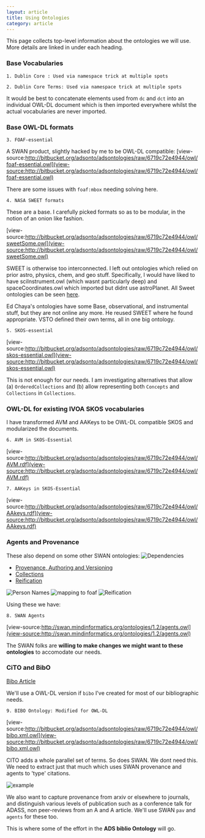 ```yaml
---
layout: article
title: Using Ontologies
category: article
---
```


This page collects top-level information about the ontologies we will use. More
details are linked in under each heading.

### Base Vocabularies

	1. Dublin Core : Used via namespace trick at multiple spots
	
	2. Dublin Core Terms: Used via namespace trick at multiple spots
	
It would be best to concatenate elements used from `dc` and `dct` into an 
individual OWL-DL document which is then imported everywhere whilst the actual 
vocabularies are never imported.

### Base OWL-DL formats

	3. FOAF-essential

	
A SWAN product, slightly hacked by me to be OWL-DL compatible: 
[view-source:http://bitbucket.org/adsonto/adsontologies/raw/6719c72e4944/owl/foaf-essential.owl](view-source:http://bitbucket.org/adsonto/adsontologies/raw/6719c72e4944/owl/foaf-essential.owl)

There are some issues with `foaf:mbox` needing solving here.
	
	4. NASA SWEET formats
	
These are a base. I carefully picked formats so as to be modular, in the notion 
of an onion like fashion.

[view-source:http://bitbucket.org/adsonto/adsontologies/raw/6719c72e4944/owl/sweetSome.owl](view-source:http://bitbucket.org/adsonto/adsontologies/raw/6719c72e4944/owl/sweetSome.owl)
	
SWEET is otherwise too interconnected. I left out ontologies which relied on 
prior astro, physics, chem, and geo stuff. Specifically, I would have liked to 
have sciInstrument.owl (which wasnt particularly deep) and spaceCoordinates.owl 
which imported but didnt use astroPlanet. 
All Sweet ontologies can be seen [here](http://bitbucket.org/adsonto/adsontologies/src/tip/owl/sweet/).

Ed Chaya's ontologies have some Base, observational, and instrumental stuff, 
but they are not online any more. He reused SWEET where he found appropriate. 
VSTO defined their own terms, all in one big ontology. 


	5. SKOS-essential
	
[view-source:http://bitbucket.org/adsonto/adsontologies/raw/6719c72e4944/owl/skos-essential.owl](view-source:http://bitbucket.org/adsonto/adsontologies/raw/6719c72e4944/owl/skos-essential.owl)	

This is not enough for our needs. I am investigating alternatives that allow 
(a) `OrderedCollections` and (b) allow representing both `Concepts` and 
`Collections` in `Collections`.



### OWL-DL for existing IVOA SKOS vocabularies

I have transformed AVM and AAKeys to be OWL-DL compatible SKOS and modularized 
the documents. 

	6. AVM in SKOS-Essential
	
[view-source:http://bitbucket.org/adsonto/adsontologies/raw/6719c72e4944/owl/AVM.rdf](view-source:http://bitbucket.org/adsonto/adsontologies/raw/6719c72e4944/owl/AVM.rdf)

	7. AAKeys in SKOS-Essential

[view-source:http://bitbucket.org/adsonto/adsontologies/raw/6719c72e4944/owl/AAkeys.rdf](view-source:http://bitbucket.org/adsonto/adsontologies/raw/6719c72e4944/owl/AAkeys.rdf)

### Agents and Provenance

These also depend on some other SWAN ontologies:
![Dependencies](http://swan.mindinformatics.org/spec/1.2/images/SWAN-Agents-Module.png)

* [Provenance, Authoring and Versioning](http://swan.mindinformatics.org/ontologies/1.2/pav.owl)
* [Collections](http://swan.mindinformatics.org/ontologies/1.2/collections.owl)
* [Reification](http://swan.mindinformatics.org/ontologies/1.2/reification.owl)

![Person Names](http://swan.mindinformatics.org/imgs/agents-fig-1.png)
![mapping to foaf](http://swan.mindinformatics.org/imgs/agents-fig-3.png)
![Reification](http://swan.mindinformatics.org/spec/1.2/images/SWAN-Agents-Aka-Reified.png)

Using these we have:

	8. SWAN Agents
	
[view-source:http://swan.mindinformatics.org/ontologies/1.2/agents.owl](view-source:http://swan.mindinformatics.org/ontologies/1.2/agents.owl)

The SWAN folks are **willing to make changes we might want to these ontologies** 
to accomodate our needs.

### CiTO and BibO

[Bibo Article](http://bibliontology.com/content/article)

We'll use a OWL-DL version if `bibo` I've created for most of our bibliographic 
needs.

	9. BIBO Ontology: Modified for OWL-DL
	
[view-source:http://bitbucket.org/adsonto/adsontologies/raw/6719c72e4944/owl/bibo.xml.owl](view-source:http://bitbucket.org/adsonto/adsontologies/raw/6719c72e4944/owl/bibo.xml.owl)

CITO adds a whole parallel set of terms. So does SWAN. We dont need this. We 
need to extract just that much which uses SWAN provenance and agents to 'type' 
citations.

![example](http://swan.mindinformatics.org/imgs/citations-2.png)

We also want to capture provenance from arxiv or elsewhere to journals, and 
distinguish various levels of publication such as a conference talk for ADASS, 
non peer-reviews from an A and A article. We'll use SWAN `pav` and `agents` for 
these too.

This is where some of the effort in the **ADS biblio Ontology** will go.

